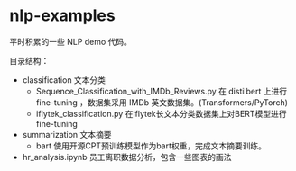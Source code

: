 # nlp-examples
平时积累的一些 NLP demo 代码。



目录结构：

* classification 文本分类
  * Sequence_Classification_with_IMDb_Reviews.py 在 distilbert 上进行 fine-tuning ，数据集采用 IMDb 英文数据集。(Transformers/PyTorch)
  * iflytek_classification.py 在iflytek长文本分类数据集上对BERT模型进行 fine-tuning
* summarization 文本摘要
  * bart 使用开源CPT预训练模型作为bart权重，完成文本摘要训练。  
* hr_analysis.ipynb 员工离职数据分析，包含一些图表的画法
